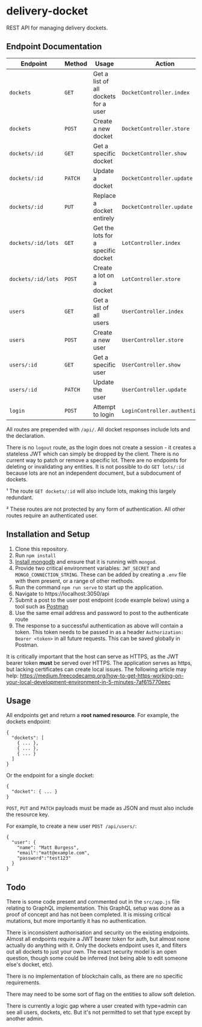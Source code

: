 # delivery-docket

REST API for managing delivery dockets.

## Endpoint Documentation

| Endpoint  | Method | Usage | Action |  |
| --- | --- | --- | --- | --- |
| `dockets` | `GET` | Get a list of all dockets for a user | `DocketController.index`
| `dockets` | `POST` | Create a new docket | `DocketController.store`
| `dockets/:id` | `GET` | Get a specific docket |`DocketController.show`
| `dockets/:id` | `PATCH` | Update a docket | `DocketController.update`
| `dockets/:id` | `PUT` | Replace a docket entirely | `DocketController.update`
| `dockets/:id/lots` | `GET` | Get the lots for a specific docket | `LotController.index` | ¹ |
| `dockets/:id/lots` | `POST` | Create a lot on a docket | `LotController.store` |
| `users` | `GET` | Get a list of all users | `UserController.index`
| `users` | `POST` | Create a new user | `UserController.store` | ² |
| `users/:id` | `GET` | Get a specific user | `UserController.show`
| `users/:id` | `PATCH` | Update the user | `UserController.update`
| `login` | `POST` | Attempt to login | `LoginController.authenticate` | ² |

All routes are prepended with `/api/`. All docket responses include lots and the declaration.

There is no `logout` route, as the login does not create a session - it creates a stateless JWT which can simply be dropped by the client. There is no current way to patch or remove a specific lot. There are no endpoints for deleting or invalidating any entities. It is not possible to do `GET lots/:id` because lots are not an independent document, but a subdocument of dockets.

¹ The route `GET dockets/:id` will also include lots, making this largely redundant.

² These routes are not protected by any form of authentication. All other routes require an authenticated user.

## Installation and Setup

1. Clone this repository.
2. Run `npm install`
3. [Install mongodb](https://treehouse.github.io/installation-guides/mac/mongo-mac.html) and ensure that it is running with `mongod`.
4. Provide two critical environment variables: `JWT_SECRET` and `MONGO_CONNECTION_STRING`. These can be added by creating a `.env` file with them present, or a range of other methods.
4. Run the command `npm run serve` to start up the application.
5. Navigate to https://localhost:3050/api
6. Submit a post to the user post endpoint (code example below) using a tool such as [Postman](https://www.getpostman.com/)
7. Use the same email address and password to post to the authenticate route
8. The response to a successful authentication as above will contain a token. This token needs to be passed in as a header `Authorization: Bearer <token>` in all future requests. This can be saved globally in Postman.

It is critically important that the host can serve as HTTPS, as the JWT bearer token **must** be served over HTTPS. The application serves as https, but lacking certificates can create local issues. The following article may help: https://medium.freecodecamp.org/how-to-get-https-working-on-your-local-development-environment-in-5-minutes-7af615770eec


## Usage

All endpoints get and return a **root named resource**. For example, the dockets endpoint:

```
{
  "dockets": [
    { ... },
    { ... },
    { ... }
  ]
}
```
Or the endpoint for a single docket:
```
{
  "docket": { ... }
}
```

`POST`, `PUT` and `PATCH` payloads must be made as JSON and must also include the resource key.

For example, to create a new user `POST /api/users/`:

```
{
  "user": {
    "name": "Matt Burgess",
    "email":"matt@example.com",
    "password":"test123"
  }
}
```

## Todo

There is some code present and commented out in the `src/app.js` file relating to GraphQL implementation. This GraphQL setup was done as a proof of concept and has not been completed. It is missing critical mutations, but more importantly it has no authentication.

There is inconsistent authorisation and security on the existing endpoints. Almost all endpoints require a JWT bearer token for auth, but almost none actually do anything with it. Only the dockets endpoint uses it, and filters out all dockets to just your own. The exact security model is an open question, though some could be inferred (not being able to edit someone else's docket, etc).

There is no implementation of blockchain calls, as there are no specific requirements.

There may need to be some sort of flag on the entities to allow soft deletion.

There is currently a logic gap where a user created with type=admin can see all users, dockets, etc. But it's not permitted to set that type except by another admin.